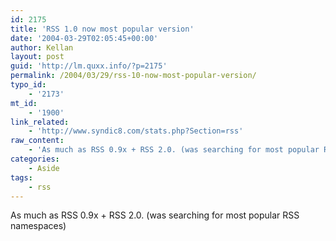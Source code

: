 ```yaml
---
id: 2175
title: 'RSS 1.0 now most popular version'
date: '2004-03-29T02:05:45+00:00'
author: Kellan
layout: post
guid: 'http://lm.quxx.info/?p=2175'
permalink: /2004/03/29/rss-10-now-most-popular-version/
typo_id:
    - '2173'
mt_id:
    - '1900'
link_related:
    - 'http://www.syndic8.com/stats.php?Section=rss'
raw_content:
    - 'As much as RSS 0.9x + RSS 2.0. (was searching for most popular RSS namespaces)'
categories:
    - Aside
tags:
    - rss
---
```


As much as RSS 0.9x + RSS 2.0. (was searching for most popular RSS namespaces)